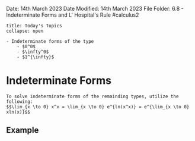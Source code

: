 Date: 14th March 2023
Date Modified: 14th March 2023
File Folder: 6.8 - Indeterminate Forms and L' Hospital's Rule
#calculus2 

```ad-abstract
title: Today's Topics
collapse: open

- Indeterminate forms of the type
	- $0^0$
	- $\infty^0$
	- $1^{\infty}$

```

# Indeterminate Forms

```ad-important
To solve indeterminate forms of the remainding types, utilize the following:
$$\lim_{x \to 0} x^x = \lim_{x \to 0} e^{ln(x^x)} = e^{\lim_{x \to 0} xln(x)}$$
```

## Example

```ad-question

```







